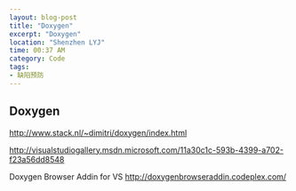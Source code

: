 ```yaml
---
layout: blog-post
title: "Doxygen"
excerpt: "Doxygen"
location: "Shenzhen LYJ"
time: 00:37 AM
category: Code
tags:
- 缺陷预防
---
```


## Doxygen ##
http://www.stack.nl/~dimitri/doxygen/index.html

http://visualstudiogallery.msdn.microsoft.com/11a30c1c-593b-4399-a702-f23a56dd8548

Doxygen Browser Addin for VS
http://doxygenbrowseraddin.codeplex.com/
